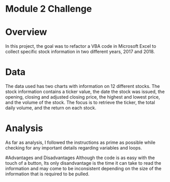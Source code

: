 # Module 2 Challenge

# Overview
In this project, the goal was to refactor a VBA code in Microsoft Excel to collect specific stock information in two different years, 2017 and 2018.

# Data 
The data used has two charts with information on 12 different stocks. The stock information contains a ticker value, the date the stock was issued, the opening, closing and adjusted closing price, the highest and lowest price, and the volume of the stock. The focus is to retrieve the ticker, the total daily volume, and the return on each stock.

# Analysis
As far as analysis, I followed the instructions as prime as possible while checking for any important details regarding variables and loops.

#Advantages and Disadvantages
Although the code is as easy with the touch of a button, Its only disandvantage is the time it can take to read the information and may come to be inconsistent depending on the size of the information that is required to be pulled.
